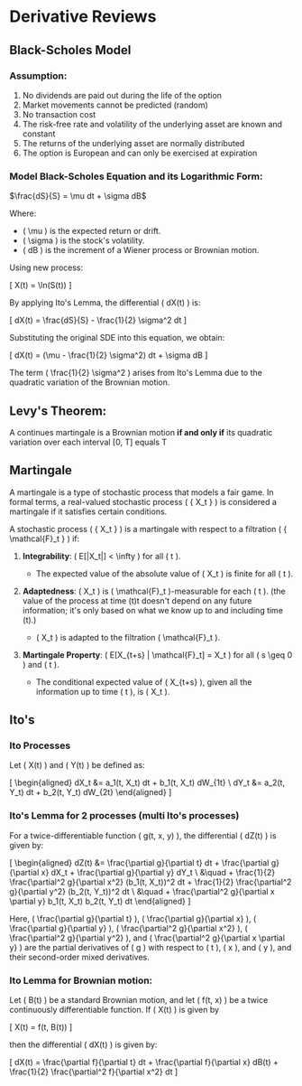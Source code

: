 # Derivative Reviews

## Black-Scholes Model

### **Assumption**:
  1. No dividends are paid out during the life of the option
  2. Market movements cannot be predicted (random)
  3. No transaction cost
  4. The risk-free rate and volatility of the underlying asset are known and constant
  5. The returns of the underlying asset are normally distributed
  6. The option is European and can only be exercised at expiration

### Model Black-Scholes Equation and its Logarithmic Form:  

$\frac{dS}{S} = \mu dt + \sigma dB$

Where:

- \( \mu \) is the expected return or drift.
- \( \sigma \) is the stock's volatility.
- \( dB \) is the increment of a Wiener process or Brownian motion.

Using new process:

\[ X(t) = \ln(S(t)) \]

By applying Ito's Lemma, the differential \( dX(t) \) is:

\[ dX(t) = \frac{dS}{S} - \frac{1}{2} \sigma^2 dt \]

Substituting the original SDE into this equation, we obtain:

\[ dX(t) = (\mu - \frac{1}{2} \sigma^2) dt + \sigma dB \]

The term \( \frac{1}{2} \sigma^2 \) arises from Ito's Lemma due to the quadratic variation of the Brownian motion.

##  Levy's Theorem: 
  
A continues martingale is a Brownian motion **if and only if** its quadratic variation over each interval [0, T] equals T



##  Martingale


A martingale is a type of stochastic process that models a fair game. In formal terms, a real-valued stochastic process \( \{ X_t \} \) is considered a martingale if it satisfies certain conditions.

A stochastic process \( \{ X_t \} \) is a martingale with respect to a filtration \( \{ \mathcal{F}_t \} \) if:

1. **Integrability**: \( E[|X_t|] < \infty \) for all \( t \).
   - The expected value of the absolute value of \( X_t \) is finite for all \( t \).

2. **Adaptedness**: \( X_t \) is \( \mathcal{F}_t \)-measurable for each \( t \). (the value of the process at time \(t\)t doesn't depend on any future information; it's only based on what we know up to and including time \(t\).)
   - \( X_t \) is adapted to the filtration \( \mathcal{F}_t \).

3. **Martingale Property**: \( E[X_{t+s} | \mathcal{F}_t] = X_t \) for all \( s \geq 0 \) and \( t \).
   - The conditional expected value of \( X_{t+s} \), given all the information up to time \( t \), is \( X_t \).


## Ito's 


### Ito Processes

Let \( X(t) \) and \( Y(t) \) be defined as:

\[
\begin{aligned}
dX_t &= a_1(t, X_t) dt + b_1(t, X_t) dW_{1t} \\
dY_t &= a_2(t, Y_t) dt + b_2(t, Y_t) dW_{2t}
\end{aligned}
\]

### Ito's Lemma for 2 processes (multi Ito's processes)

For a twice-differentiable function \( g(t, x, y) \), the differential \( dZ(t) \) is given by:

\[
\begin{aligned}
dZ(t) &= \frac{\partial g}{\partial t} dt + \frac{\partial g}{\partial x} dX_t + \frac{\partial g}{\partial y} dY_t \\
&\quad + \frac{1}{2} \frac{\partial^2 g}{\partial x^2} (b_1(t, X_t))^2 dt + \frac{1}{2} \frac{\partial^2 g}{\partial y^2} (b_2(t, Y_t))^2 dt \\
&\quad + \frac{\partial^2 g}{\partial x \partial y} b_1(t, X_t) b_2(t, Y_t) dt
\end{aligned}
\]

Here, \( \frac{\partial g}{\partial t} \), \( \frac{\partial g}{\partial x} \), \( \frac{\partial g}{\partial y} \), \( \frac{\partial^2 g}{\partial x^2} \), \( \frac{\partial^2 g}{\partial y^2} \), and \( \frac{\partial^2 g}{\partial x \partial y} \) are the partial derivatives of \( g \) with respect to \( t \), \( x \), and \( y \), and their second-order mixed derivatives.

###  Ito Lemma for Brownian motion:

Let \( B(t) \) be a standard Brownian motion, and let \( f(t, x) \) be a twice continuously differentiable function. If \( X(t) \) is given by

\[ X(t) = f(t, B(t)) \]

then the differential \( dX(t) \) is given by:

\[ dX(t) = \frac{\partial f}{\partial t} dt + \frac{\partial f}{\partial x} dB(t) + \frac{1}{2} \frac{\partial^2 f}{\partial x^2} dt \]
